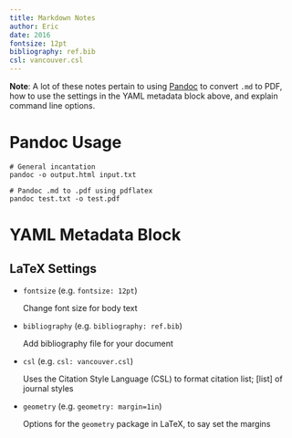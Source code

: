 ```yaml
---
title: Markdown Notes
author: Eric
date: 2016
fontsize: 12pt
bibliography: ref.bib
csl: vancouver.csl
---
```


**Note**: A lot of these notes pertain to using [Pandoc][pandoc] to convert
`.md` to PDF, how to use the settings in the YAML metadata block above, and
explain command line options.

[pandoc]: http://pandoc.org/

# Pandoc Usage

```shell
# General incantation
pandoc -o output.html input.txt

# Pandoc .md to .pdf using pdflatex
pandoc test.txt -o test.pdf
```

# YAML Metadata Block

## LaTeX Settings

* `fontsize` (e.g. `fontsize: 12pt`)

  Change font size for body text

* `bibliography` (e.g. `bibliography: ref.bib`)

  Add bibliography file for your document

* `csl` (e.g. `csl: vancouver.csl`)

  Uses the Citation Style Language (CSL) to format citation list; [list] of
  journal styles

* `geometry` (e.g. `geometry: margin=1in`)

  Options for the `geometry` package in LaTeX, to say set the margins

[styleList]: https://www.zotero.org/styles
